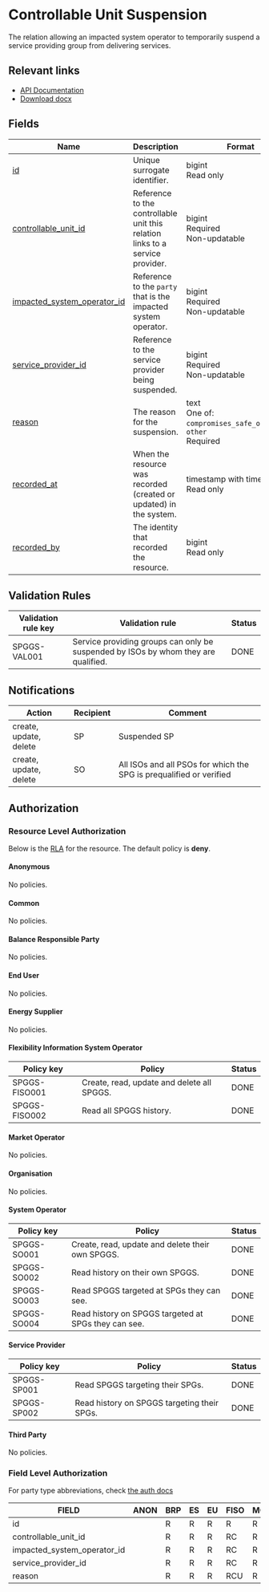 # Controllable Unit Suspension

The relation allowing an impacted system operator to temporarily suspend a
service providing group from delivering services.

## Relevant links

* [API Documentation](../api/v0/index.html#/operations/list_controllable_unit_suspension)
* [Download docx](../download/controllable_unit_suspension.docx)

## Fields

| Name                                                                                                                  | Description                                                                   | Format                                                              | Reference                                             |
|-----------------------------------------------------------------------------------------------------------------------|-------------------------------------------------------------------------------|---------------------------------------------------------------------|-------------------------------------------------------|
| <a name="field-id" href="#field-id">id</a>                                                                            | Unique surrogate identifier.                                                  | bigint<br/>Read only                                                |                                                       |
| <a name="field-controllable_unit_id" href="#field-controllable_unit_id">controllable_unit_id</a>                      | Reference to the controllable unit this relation links to a service provider. | bigint<br/>Required<br/>Non-updatable                               | [controllable_unit.id](controllable_unit.md#field-id) |
| <a name="field-impacted_system_operator_id" href="#field-impacted_system_operator_id">impacted_system_operator_id</a> | Reference to the `party` that is the impacted system operator.                | bigint<br/>Required<br/>Non-updatable                               | [party.id](party.md#field-id)                         |
| <a name="field-service_provider_id" href="#field-service_provider_id">service_provider_id</a>                         | Reference to the service provider being suspended.                            | bigint<br/>Required<br/>Non-updatable                               | [party.id](party.md#field-id)                         |
| <a name="field-reason" href="#field-reason">reason</a>                                                                | The reason for the suspension.                                                | text<br/>One of: `compromises_safe_operation`, `other`<br/>Required |                                                       |
| <a name="field-recorded_at" href="#field-recorded_at">recorded_at</a>                                                 | When the resource was recorded (created or updated) in the system.            | timestamp with time zone<br/>Read only                              |                                                       |
| <a name="field-recorded_by" href="#field-recorded_by">recorded_by</a>                                                 | The identity that recorded the resource.                                      | bigint<br/>Read only                                                |                                                       |

## Validation Rules

| Validation rule key | Validation rule                                                                          | Status |
|---------------------|------------------------------------------------------------------------------------------|--------|
| SPGGS-VAL001        | Service providing groups can only be suspended by ISOs by whom they are qualified.       | DONE   |

## Notifications

| Action                 | Recipient | Comment                                                             |
|------------------------|-----------|---------------------------------------------------------------------|
| create, update, delete | SP        | Suspended SP                                                        |
| create, update, delete | SO        | All ISOs and all PSOs for which the SPG is prequalified or verified |

## Authorization

### Resource Level Authorization

Below is the [RLA](../technical/auth.md#resource-level-authorization-rla) for the
resource. The default policy is **deny**.

#### Anonymous

No policies.

#### Common

No policies.

#### Balance Responsible Party

No policies.

#### End User

No policies.

#### Energy Supplier

No policies.

#### Flexibility Information System Operator

| Policy key    | Policy                                     | Status |
|---------------|--------------------------------------------|--------|
| SPGGS-FISO001 | Create, read, update and delete all SPGGS. | DONE   |
| SPGGS-FISO002 | Read all SPGGS history.                    | DONE   |

#### Market Operator

No policies.

#### Organisation

No policies.

#### System Operator

| Policy key  | Policy                                               | Status |
|-------------|------------------------------------------------------|--------|
| SPGGS-SO001 | Create, read, update and delete their own SPGGS.     | DONE   |
| SPGGS-SO002 | Read history on their own SPGGS.                     | DONE   |
| SPGGS-SO003 | Read SPGGS targeted at SPGs they can see.            | DONE   |
| SPGGS-SO004 | Read history on SPGGS targeted at SPGs they can see. | DONE   |

#### Service Provider

| Policy key  | Policy                                      | Status |
|-------------|---------------------------------------------|--------|
| SPGGS-SP001 | Read SPGGS targeting their SPGs.            | DONE   |
| SPGGS-SP002 | Read history on SPGGS targeting their SPGs. | DONE   |

#### Third Party

No policies.

### Field Level Authorization

For party type abbreviations, check [the auth docs](../technical/auth.md#party-market-actors)

| FIELD                       | ANON | BRP | ES | EU | FISO | MO | SO  | SP | TP | ORG |
|-----------------------------|------|-----|----|----|------|----|-----|----|----|-----|
| id                          |      | R   | R  | R  | R    | R  | R   | R  | R  |     |
| controllable_unit_id        |      | R   | R  | R  | RC   | R  | R   | RC | R  |     |
| impacted_system_operator_id |      | R   | R  | R  | RC   | R  | RC  | R  | R  |     |
| service_provider_id         |      | R   | R  | R  | RC   | R  | R   | RC | R  |     |
| reason                      |      | R   | R  | R  | RCU  | R  | RCU | R  | R  |     |
